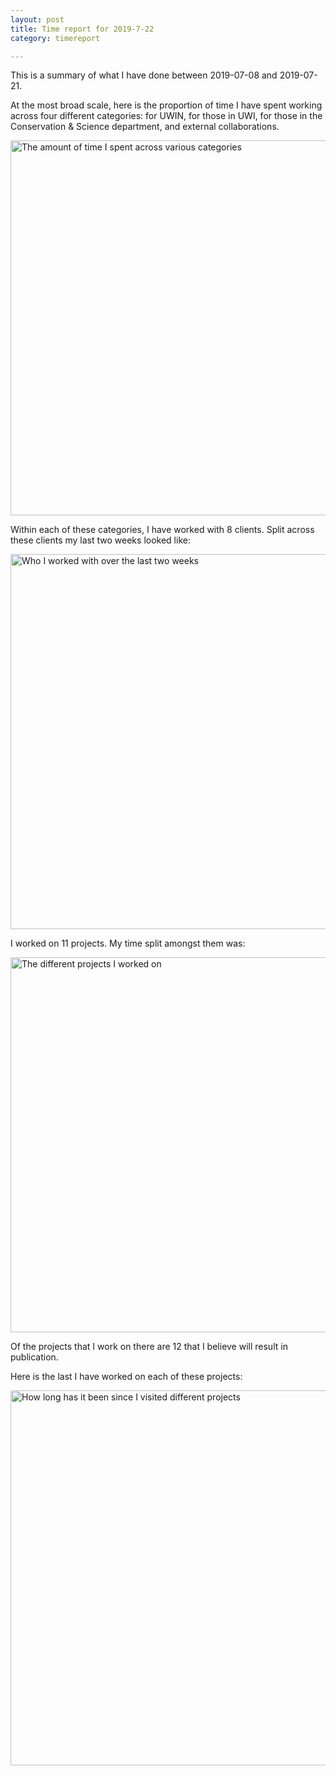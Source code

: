 ```yaml
---
layout: post
title: Time report for 2019-7-22
category: timereport

---
```



This is a summary of what I have done between 2019-07-08 and 2019-07-21.

At the most broad scale, here is the proportion of time I have spent working across four different categories: for UWIN, for those in UWI, for those in the Conservation & Science department, and external collaborations.

<img src='{{site.baseurl}}/images/2019-7-22_category_plot.jpg' alt='The amount of time I spent across various categories' width='600' height='600'>

Within each of these categories, I have worked with 8 clients. Split across these clients my last two weeks looked like:

<img src='{{site.baseurl}}/images/2019-7-22_client_plot.jpg' alt='Who I worked with over the last two weeks' width='600' height='600'>

I worked on 11 projects. My time split amongst them was:

<img src='{{site.baseurl}}/images/2019-7-22_project_plot.jpg' alt='The different projects I worked on' width='600' height='600'>

Of the projects that I work on there are 12 that I believe will result in publication.

Here is the last I have worked on each of these projects:

<img src='{{site.baseurl}}/images/2019-7-22_weeks_since.jpg' alt='How long has it been since I visited different projects' width='600' height='600'>

